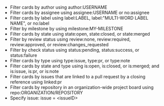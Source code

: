 
- Filter cards by author using author:USERNAME
- Filter cards by assignee using assignee:USERNAME or no:assignee
- Filter cards by label using label:LABEL, label:"MULTI-WORD LABEL NAME", or no:label
- Filter by milestone by using milestone:MY-MILESTONE
- Filter cards by state using state:open, state:closed, or state:merged
- Filter by review status using review:none, review:required, review:approved, or review:changes_requested
- Filter by check status using status:pending, status:success, or status:failure
- Filter cards by type using type:issue, type:pr, or type:note
- Filter cards by state and type using is:open, is:closed, or is:merged; and is:issue, is:pr, or is:note
- Filter cards by issues that are linked to a pull request by a closing reference using linked:pr
- Filter cards by repository in an organization-wide project board using repo:ORGANIZATION/REPOSITORY
- Specify issue: issue = &lt;issueID&gt;